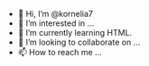 - 👋 Hi, I’m @kornelia7
- 👀 I’m interested in ...
- 🌱 I’m currently learning HTML.
- 💞️ I’m looking to collaborate on ...
- 📫 How to reach me ...

<!---
kornelia7/kornelia7 is a ✨ special ✨ repository because its `README.md` (this file) appears on your GitHub profile.
You can click the Preview link to take a look at your changes.
--->
